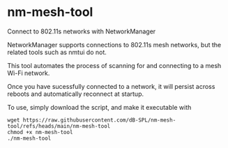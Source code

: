 # nm-mesh-tool
Connect to 802.11s networks with NetworkManager

NetworkManager supports connections to 802.11s mesh networks, but the related tools such as nmtui do not.

This tool automates the process of scanning for and connecting to a mesh Wi-Fi network.

Once you have sucessfully connected to a network, it will persist across reboots and automatically reconnect at startup.

To use, simply download the script, and make it executable with

```
wget https://raw.githubusercontent.com/dB-SPL/nm-mesh-tool/refs/heads/main/nm-mesh-tool
chmod +x nm-mesh-tool
./nm-mesh-tool
```
